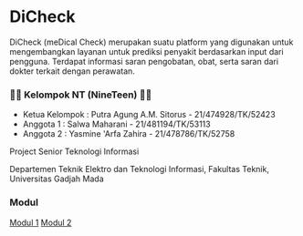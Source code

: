 # **DiCheck**
DiCheck (meDical Check) merupakan suatu platform yang digunakan untuk mengembangkan layanan untuk prediksi penyakit berdasarkan input dari pengguna. Terdapat informasi saran pengobatan, obat, serta saran dari dokter terkait dengan perawatan.

### 👩🏻  Kelompok NT (NineTeen)  👦🏻 
- Ketua Kelompok  : Putra Agung A.M. Sitorus - 21/474928/TK/52423
- Anggota 1       : Salwa Maharani - 21/481194/TK/53113
- Anggota 2       : Yasmine 'Arfa Zahira - 21/478786/TK/52758

Project Senior Teknologi Informasi

Departemen Teknik Elektro dan Teknologi Informasi, Fakultas Teknik, Universitas Gadjah Mada

### Modul ###
[Modul 1](modul1.html)
[Modul 2](./modul2.html)
